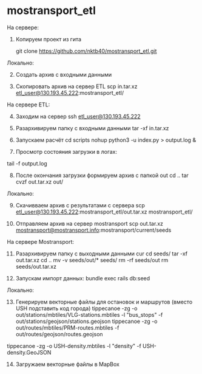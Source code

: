 # mostransport_etl

На сервере:

1. Копируем проект из гита

   git clone https://github.com/nktb40/mostransport_etl.git


Локально:

2. Создать архив с входными данными


3. Скопировать архив на сервер ETL
scp in.tar.xz etl_user@130.193.45.222:mostransport_etl/


На сервере ETL:

4. Заходим на сервер
ssh etl_user@130.193.45.222

5. Разархивируем папку с входными данными
tar -xf in.tar.xz

6. Запускаем расчёт
cd scripts
nohup python3 -u index.py > output.log &

7. Просмотр состояния загрузки в логах:

tail -f output.log

8. После окончания загрузки формируем архив с папкой out
cd ..
tar cvzf out.tar.xz out/


Локально:

9. Скачивваем архив с результатами с сервера
scp etl_user@130.193.45.222:mostransport_etl/out.tar.xz mostransport_etl/

10. Отправляем архив на сервер mostransport
scp out.tar.xz mostransport@mostransport.info:mostransport/current/seeds


На сервере Mostransport:

11. Разархивируем папку с выходными данными
cur
cd seeds/
tar -xf out.tar.xz
cd ..
mv -v seeds/out/* seeds/
rm -rf seeds/out
rm seeds/out.tar.xz

12. Запускам импорт данных:
bundle exec rails db:seed

Локально:

13. Генерируем векторные файлы для остановок и маршрутов (вместо USH подставить код города)
tippecanoe -zg -o out/stations/mbtiles/VLG-stations.mbtiles -l "bus_stops" -f out/stations/geojson/stations.geojson
tippecanoe -zg -o out/routes/mbtiles/PRM-routes.mbtiles -f out/routes/geojson/routes.geojson

tippecanoe -zg -o USH-density.mbtiles -l "density" -f USH-density.GeoJSON 

14. Загружаем векторные файлы в MapBox

